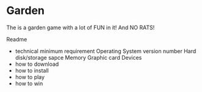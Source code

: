 # Garden
The is a garden game with a lot of FUN in it!
And NO RATS!

Readme
 - technical minimum requirement
     Operating System version number 
     Hard disk/storage sapce
     Memory
     Graphic card
     Devices 
 - how to download
 - how to install
 - how to play
 - how to win
 

